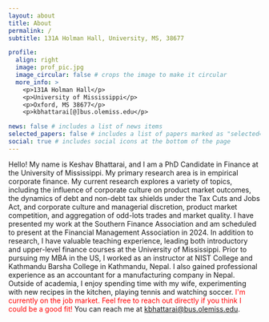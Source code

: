 ```yaml
---
layout: about
title: About
permalink: /
subtitle: 131A Holman Hall, University, MS, 38677

profile:
  align: right
  image: prof_pic.jpg
  image_circular: false # crops the image to make it circular
  more_info: >
    <p>131A Holman Hall</p>
    <p>University of Mississippi</p>
    <p>Oxford, MS 38677</p>
    <p>kbhattarai[@]bus.olemiss.edu</p>

news: false # includes a list of news items
selected_papers: false # includes a list of papers marked as "selected={true}"
social: true # includes social icons at the bottom of the page
---
```


Hello! My name is Keshav Bhattarai, and I am a PhD Candidate in Finance at the University of Mississippi. My primary research area is in empirical corporate finance.  My current research explores a variety of topics, including the influence of corporate culture on product market outcomes, the dynamics of debt and non-debt tax shields under the Tax Cuts and Jobs Act, and corporate culture and managerial discretion, product market competition, and aggregation of odd-lots trades and market quality. 
I have presented my work at the Southern Finance Association and am scheduled to present at the Financial Management Association in 2024. In addition to research, I have valuable teaching experience, leading both introductory and upper-level finance courses at the University of Mississippi. Prior to pursuing my MBA in the US, I worked as an instructor at NIST College and Kathmandu Barsha College in Kathmandu, Nepal. I also gained professional experience as an accountant for a manufacturing company in Nepal.
Outside of academia, I enjoy spending time with my wife, experimenting with new recipes in the kitchen, playing tennis and watching soccer. 
<span style="color:red">I'm currently on the job market. Feel free to reach out directly if you think I could be a good fit!</span> You can reach me at <kbhattarai@bus.olemiss.edu>.

